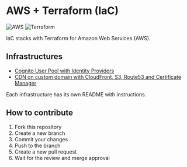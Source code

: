 # AWS + Terraform (IaC)

![AWS](https://img.shields.io/badge/AWS-%23FF9900.svg?style=for-the-badge&logo=amazon-aws&logoColor=white) ![Terraform](https://img.shields.io/badge/terraform-%235835CC.svg?style=for-the-badge&logo=terraform&logoColor=white)


IaC stacks with Terraform for Amazon Web Services (AWS).

## Infrastructures

- [Cognito User Pool with Identity Providers](./cognito-user-pool)
- [CDN on custom domain with CloudFront, S3, Route53 and Certificate Manager](./cloudfront-cdn)

Each infrastructure has its own README with instructions.

## How to contribute

1. Fork this repository
2. Create a new branch
3. Commit your changes
4. Push to the branch
5. Create a new pull request
6. Wait for the review and merge approval